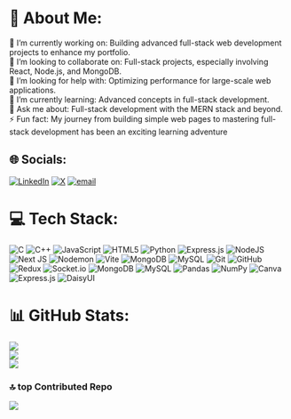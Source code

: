 # 💫 About Me:
🔭 I’m currently working on: Building advanced full-stack web development projects to enhance my portfolio.<br>🤝 I’m looking to collaborate on: Full-stack projects, especially involving React, Node.js, and MongoDB.<br>👐 I’m looking for help with: Optimizing performance for large-scale web applications.<br>🌱 I’m currently learning: Advanced concepts in full-stack development.<br>💬 Ask me about: Full-stack development with the MERN stack and beyond.<br>⚡ Fun fact: My journey from building simple web pages to mastering full-stack development has been an exciting learning adventure<br>


## 🌐 Socials:
[![LinkedIn](https://img.shields.io/badge/LinkedIn-%230077B5.svg?logo=linkedin&logoColor=white)](https://linkedin.com/in/www.linkedin.com/in/mohammad-oves) [![X](https://img.shields.io/badge/X-black.svg?logo=X&logoColor=white)](https://x.com/https://x.com/MohdOves07?t=ahdBbL1rN0ggjebGlSDKSQ&s=08) [![email](https://img.shields.io/badge/Email-D14836?logo=gmail&logoColor=white)](mailto:mohammadovescontact@gmail.com)
# 💻 Tech Stack:
![C](https://img.shields.io/badge/c-%2300599C.svg?style=for-the-badge&logo=c&logoColor=white) ![C++](https://img.shields.io/badge/c++-%2300599C.svg?style=for-the-badge&logo=c%2B%2B&logoColor=white) ![JavaScript](https://img.shields.io/badge/javascript-%23323330.svg?style=for-the-badge&logo=javascript&logoColor=%23F7DF1E) ![HTML5](https://img.shields.io/badge/html5-%23E34F26.svg?style=for-the-badge&logo=html5&logoColor=white) ![Python](https://img.shields.io/badge/python-3670A0?style=for-the-badge&logo=python&logoColor=ffdd54) ![Express.js](https://img.shields.io/badge/express.js-%23404d59.svg?style=for-the-badge&logo=express&logoColor=%2361DAFB) ![NodeJS](https://img.shields.io/badge/node.js-6DA55F?style=for-the-badge&logo=node.js&logoColor=white) ![Next JS](https://img.shields.io/badge/Next-black?style=for-the-badge&logo=next.js&logoColor=white) ![Nodemon](https://img.shields.io/badge/NODEMON-%23323330.svg?style=for-the-badge&logo=nodemon&logoColor=%BBDEAD) ![Vite](https://img.shields.io/badge/vite-%23646CFF.svg?style=for-the-badge&logo=vite&logoColor=white) ![MongoDB](https://img.shields.io/badge/MongoDB-%234ea94b.svg?style=for-the-badge&logo=mongodb&logoColor=white) ![MySQL](https://img.shields.io/badge/mysql-4479A1.svg?style=for-the-badge&logo=mysql&logoColor=white) ![Git](https://img.shields.io/badge/git-%23F05033.svg?style=for-the-badge&logo=git&logoColor=white) ![GitHub](https://img.shields.io/badge/github-%23121011.svg?style=for-the-badge&logo=github&logoColor=white) ![Redux](https://img.shields.io/badge/redux-%23593d88.svg?style=for-the-badge&logo=redux&logoColor=white) ![Socket.io](https://img.shields.io/badge/Socket.io-black?style=for-the-badge&logo=socket.io&badgeColor=010101) ![MongoDB](https://img.shields.io/badge/MongoDB-%234ea94b.svg?style=for-the-badge&logo=mongodb&logoColor=white) ![MySQL](https://img.shields.io/badge/mysql-4479A1.svg?style=for-the-badge&logo=mysql&logoColor=white) ![Pandas](https://img.shields.io/badge/pandas-%23150458.svg?style=for-the-badge&logo=pandas&logoColor=white) ![NumPy](https://img.shields.io/badge/numpy-%23013243.svg?style=for-the-badge&logo=numpy&logoColor=white) ![Canva](https://img.shields.io/badge/Canva-%2300C4CC.svg?style=for-the-badge&logo=Canva&logoColor=white) ![Express.js](https://img.shields.io/badge/express.js-%23404d59.svg?style=for-the-badge&logo=express&logoColor=%2361DAFB) ![DaisyUI](https://img.shields.io/badge/daisyui-5A0EF8?style=for-the-badge&logo=daisyui&logoColor=white)
# 📊 GitHub Stats:
![](https://github-readme-stats.vercel.app/api?username=MohdOves&theme=dark&hide_border=false&include_all_commits=true&count_private=true)<br/>
![](https://github-readme-streak-stats.herokuapp.com/?user=MohdOves&theme=dark&hide_border=false)<br/>
![](https://github-readme-stats.vercel.app/api/top-langs/?username=MohdOves&theme=dark&hide_border=false&include_all_commits=true&count_private=true&layout=compact)

### 🔝 top Contributed Repo
![](https://github-contributor-stats.vercel.app/api?username=MohdOves&limit=5&theme=dark&combine_all_yearly_contributions=true)

<!-- Proudly created with GPRM ( https://gprm.itsvg.in ) -->
